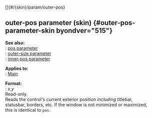 []{#/{skin}/param/outer-pos}    
## outer-pos parameter (skin) {#outer-pos-parameter-skin byondver="515"}    
**See also:**    
:   [pos parameter](/ref/%7Bskin%7D/param/pos)    
:   [outer-size parameter](/ref/%7Bskin%7D/param/outer-size)    
:   [inner-pos parameter](/ref/%7Bskin%7D/param/inner-pos)    
<!-- -->    
**Applies to:**    
:   [Main](/ref/%7Bskin%7D/control/main)    
<!-- -->    
**Format:**    
:   *x*,*y*    
Read-only.    
Reads the control\'s current exterior position *including* titlebar,    
statusbar, borders, etc. If the window is not minimized or maximized,    
this is identical to `pos`.  